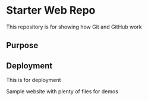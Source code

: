 # Starter Web Repo

This repository is for showing how Git and GitHub work

## Purpose

## Deployment
This is for deployment

Sample website with plenty of files for demos